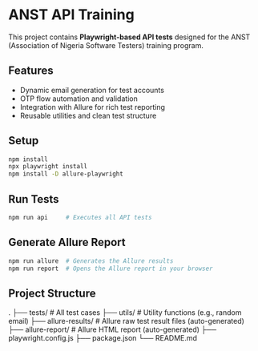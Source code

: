 # ANST API Training

This project contains **Playwright-based API tests** designed for the ANST (Association of Nigeria Software Testers) training program.

## Features
- Dynamic email generation for test accounts
- OTP flow automation and validation
- Integration with Allure for rich test reporting
- Reusable utilities and clean test structure

## Setup
```bash
npm install
npx playwright install
npm install -D allure-playwright
```

## Run Tests
```bash
npm run api     # Executes all API tests
```

## Generate Allure Report
```bash
npm run allure  # Generates the Allure results
npm run report  # Opens the Allure report in your browser
```

## Project Structure
.
├── tests/              # All test cases
├── utils/              # Utility functions (e.g., random email)
├── allure-results/     # Allure raw test result files (auto-generated)
├── allure-report/      # Allure HTML report (auto-generated)
├── playwright.config.js
├── package.json
└── README.md
